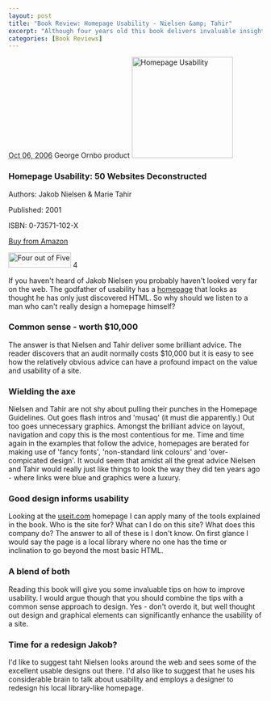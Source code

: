 ```yaml
--- 
layout: post
title: "Book Review: Homepage Usability - Nielsen &amp; Tahir"
excerpt: "Although four years old this book delivers invaluable insights into Homepage usability. At the same time though you find yourself wishing Nielsen and Tahir would relax just a little bit. "
categories: [Book Reviews]
---
```


<abbr class="dtreviewed" title="20061006T0930">Oct 06, 2006</abbr>
<span class="reviewer vcard" id="reviewer-vcard">
    <span class="fn">George Ornbo</span>
</span>
<span class="type">product</span>
<img src="/images/books/homepage_usability.jpg" title="Homepage Usability" alt="Homepage Usability" class="right" height="200" width="200" />
<h3 class="fn">Homepage Usability: 50 Websites Deconstructed</h3>
<p>Authors: Jakob Nielsen &amp; Marie Tahir</p>

<p>Published: 2001</p>
<p>ISBN: 0-73571-102-X</p>
<p><a href="http://www.amazon.co.uk/exec/obidos/ASIN/073571102X/useit-21/">Buy from Amazon</a></p>
<img src="/images/books/four_stars.gif" title="Four out of Five" alt="Four out of Five" height="30" width="124" />
<span class="rating">4</span>
<div class="description">
<p>If you haven't heard of Jakob Nielsen you probably haven't looked very far on the web. The godfather of usability has a <a href="http://www.useit.com/">homepage</a> that looks as thought he has only just discovered HTML. So why should we listen to a man who can't really design a homepage himself?</p>

<h3>Common sense - worth $10,000 </h3>
<p>The answer is that Nielsen and Tahir deliver some brilliant advice. The reader discovers that an audit normally costs $10,000 but it is easy to see how the relatively obvious advice can have a profound impact on the value and usability of a site.</p>

<h3>Wielding the axe</h3>
<p>Nielsen and Tahir are not shy about pulling their punches in the Homepage Guidelines. Out goes flash intros and 'musaq' (it must die apparently.) Out too goes unnecessary graphics. Amongst the brilliant advice on layout, navigation and copy this is the most contentious for me. Time and time again in the examples that follow the advice, homepages are berated for making use of 'fancy fonts', 'non-standard link colours' and 'over-compicated design'. It would seem that amidst all the great advice Nielsen and Tahir would really just like things to look the way they did ten years ago - where links were blue and graphics were a luxury.</p>

<h3>Good design informs usability</h3>
<p>Looking at the <a href="http://www.useit.com">useit.com</a> homepage I can apply many of the tools explained in the book. Who is the site for? What can I do on this site? What does this company do? The answer to all of these is I don't know. On first glance I would say the page is a local library where no one has the time or inclination to go beyond the most basic HTML.</p>

<h3>A blend of both</h3>
<p>Reading this book will give you some invaluable tips on how to improve usability. I would argue though that you should combine the tips with a common sense approach to design. Yes - don't overdo it, but well thought out design and graphical elements can significantly enhance the usability of a site. </p>

<h3>Time for a redesign Jakob?</h3>
<p>I'd like to suggest taht Nielsen looks around the web and sees some of the excellent usable designs out there. I'd also like to suggest that he uses his considerable brain to talk about usability and employs a designer to redesign his local library-like homepage.</p>
</div>
</div>
